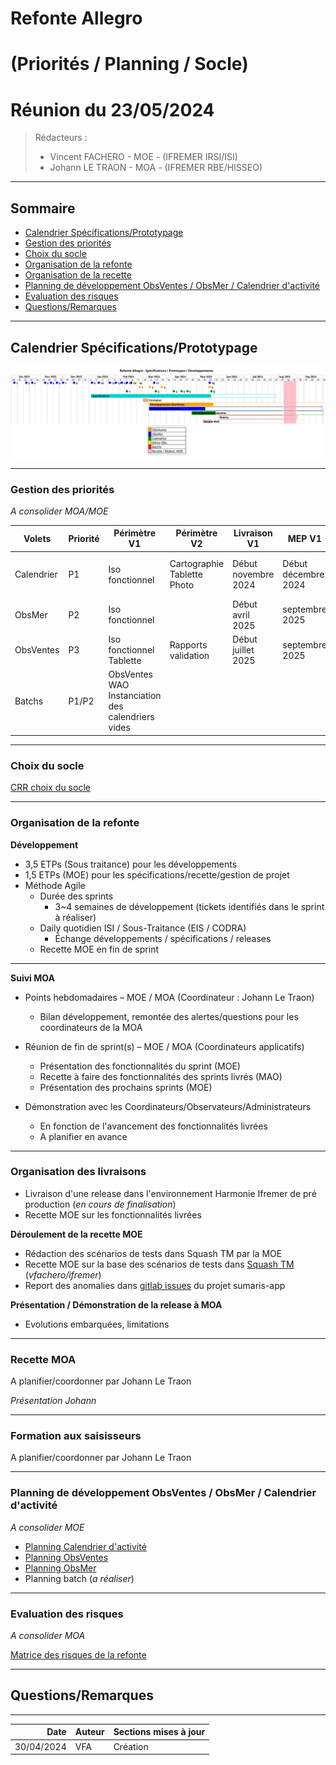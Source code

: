 # Refonte Allegro 
# (Priorités / Planning / Socle)
# Réunion du 23/05/2024

> Rédacteurs :
> - Vincent FACHERO - MOE - (IFREMER IRSI/ISI)
> - Johann LE TRAON - MOA - (IFREMER RBE/HISSEO)

---

## **Sommaire**
- [Calendrier Spécifications/Prototypage](#calendrier-spécificationsprototypage)
- [Gestion des priorités](#gestion-des-priorités)
- [Choix du socle](#choix-du-socle)
- [Organisation de la refonte](#organisation-de-la-refonte)
- [Organisation de la recette](#organisation-de-la-recette)
- [Planning de développement ObsVentes / ObsMer / Calendrier d'activité](#planning-de-développement-obsventes--obsmer--calendrier-dactivité)
- [Evaluation des risques](#evaluation-des-risques)
- [Questions/Remarques](#questionsremarques)

---
## **Calendrier Spécifications/Prototypage** 

![ui-planning-proto](/projects/common/not/images/refonte-allegro-planning-spe-poc.svg)<!-- .element height="100%" width="100%" -->

---

### **Gestion des priorités**

_A consolider MOA/MOE_

| **Volets** | **Priorité** | **Périmètre V1**                                         | **Périmètre V2**                     | **Livraison V1**    | **MEP V1**          | **Formation V1**                  | **Livraison V2**  
|------------|--------------|----------------------------------------------------------|--------------------------------------|---------------------|---------------------|-----------------------------------|-------------------|
| Calendrier | P1           | Iso fonctionnel                                          | Cartographie<br/>Tablette<br/>Photo  | Début novembre 2024 | Début décembre 2024 | décembre 2024<br/>(séminaire SIH) | 2nd semestre 2025 | 
| ObsMer     | P2           | Iso fonctionnel                                          |                                      | Début avril 2025    | septembre 2025      | septembre 2025                    |                   |
| ObsVentes  | P3           | Iso fonctionnel<br/>Tablette                             | Rapports validation                  | Début juillet 2025  | septembre 2025      | septembre 2025                    |        2nd semestre 2025             |
| Batchs     | P1/P2        | ObsVentes WAO  <br/> Instanciation des calendriers vides |                                      |                     |                     |                                   |      2nd semestre 2025              |
<!-- .element: class="font-size-extra-small" -->

---

### **Choix du socle**

[CRR choix du socle](/project-monitoring.html#/2/6)

---


### **Organisation de la refonte**

**Développement**

- 3,5 ETPs (Sous traitance) pour les développements
- 1,5 ETPs (MOE) pour les spécifications/recette/gestion de projet
- Méthode Agile
  - Durée des sprints
    - 3~4 semaines de développement (tickets identifiés dans le sprint à réaliser)
  - Daily quotidien ISI / Sous-Traitance (EIS / CODRA)
    - Échange développements / spécifications / releases
  - Recette MOE en fin de sprint

---

**Suivi MOA**

- Points hebdomadaires – MOE / MOA (Coordinateur : Johann Le Traon)
  - Bilan développement, remontée des alertes/questions pour les coordinateurs de la MOA

- Réunion de fin de sprint(s) – MOE / MOA (Coordinateurs applicatifs)
  - Présentation des fonctionnalités du sprint (MOE)
  - Recette à faire des fonctionnalités des sprints livrés (MAO)
  - Présentation des prochains sprints (MOE)

- Démonstration avec les Coordinateurs/Observateurs/Administrateurs
  - En fonction de l'avancement des fonctionnalités livrées
  - A planifier en avance
  
---

### **Organisation des livraisons**

- Livraison d'une release dans l'environnement Harmonie Ifremer de pré production (_en cours de finalisation_)
- Recette MOE sur les fonctionnalités livrées

**Déroulement de la recette MOE**
- Rédaction des scénarios de tests dans Squash TM par la MOE
- Recette MOE sur la base des scénarios de tests dans [Squash TM](http://visi-common-squash.ifremer.fr:8080/squash/test-case-workspace/) (_vfachero/ifremer_)
- Report des anomalies dans [gitlab issues](https://gitlab.ifremer.fr/sih-public/sumaris/sumaris-app/-/issues/587) du projet sumaris-app

**Présentation / Démonstration de la release à MOA**
- Evolutions embarquées, limitations

---

### **Recette MOA**

A planifier/coordonner par Johann Le Traon

_Présentation Johann_

---

### **Formation aux saisisseurs**

A planifier/coordonner par Johann Le Traon

---


### **Planning de développement ObsVentes / ObsMer / Calendrier d'activité**

_A consolider MOE_

- [Planning Calendrier d'activité](/project-monitoring.html#/6/1)
- [Planning ObsVentes](/project-monitoring.html#/4)
- [Planning ObsMer](/project-monitoring.html#/5) 
- Planning batch (_a réaliser_)

---

### **Evaluation des risques**
_A consolider MOA_

[Matrice des risques de la refonte](/project-monitoring.html#/8/6)

---

## **Questions/Remarques**

---

|       Date | Auteur | Sections mises à jour                              |
|-----------:|--------|----------------------------------------------------|
| 30/04/2024 | VFA    | Création                                           |
